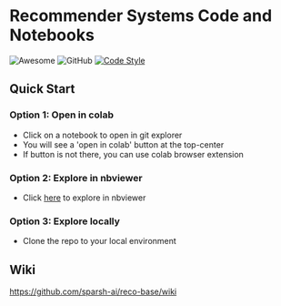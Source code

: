 # Recommender Systems Code and Notebooks
![Awesome](https://raw.githubusercontent.com/EthicalML/awesome-production-machine-learning/master/images/awesome.svg)
![GitHub](https://img.shields.io/badge/License-MIT-lightgrey.svg)
[![Code Style](https://img.shields.io/badge/code%20style-black-000000.svg)](https://github.com/ambv/black)

## Quick Start
### Option 1: Open in colab
  - Click on a notebook to open in git explorer
  - You will see a 'open in colab' button at the top-center
  - If button is not there, you can use colab browser extension
### Option 2: Explore in nbviewer
  - Click [here](https://nbviewer.jupyter.org/github/sparsh-ai/rec-code/tree/main/notebooks/) to explore in nbviewer
### Option 3: Explore locally
  - Clone the repo to your local environment

## Wiki
https://github.com/sparsh-ai/reco-base/wiki
